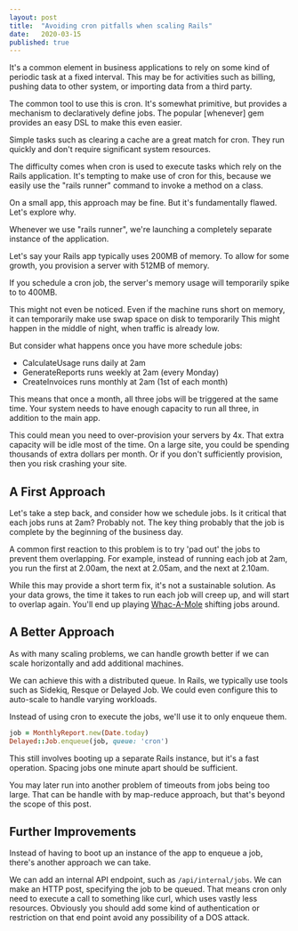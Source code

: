 ```yaml
---
layout: post
title:  "Avoiding cron pitfalls when scaling Rails"
date:   2020-03-15
published: true
---
```

It's a common element in business applications to rely on some kind of periodic task at a fixed interval.
This may be for activities such as billing, pushing data to other system, or importing data from a third party.

The common tool to use this is cron. It's somewhat primitive, but provides a mechanism to declaratively define jobs.
The popular [whenever] gem provides an easy DSL to make this even easier.

Simple tasks such as clearing a cache are a great match for cron.
They run quickly and don't require significant system resources.

The difficulty comes when cron is used to execute tasks which rely on the Rails application.
It's tempting to make use of cron for this, because we easily use the  "rails runner" command to invoke a method on a class.

On a small app, this approach may be fine.
But it's fundamentally flawed.
Let's explore why.

Whenever we use "rails runner", we're launching a completely separate instance of the application.

Let's say your Rails app typically uses 200MB of memory. To allow for some
growth, you provision a server with 512MB of memory.

If you schedule a cron job, the server's memory usage will temporarily spike to to 400MB.

This might not even be noticed. Even if the machine runs short on memory, it can
temporarily make use swap space on disk to temporarily  This might happen in the
middle of night, when traffic is already low.

But consider what happens once you have more schedule jobs:

- CalculateUsage runs daily at 2am
- GenerateReports runs weekly at 2am (every Monday)
- CreateInvoices runs monthly at 2am (1st of each month)

This means that once a month, all three jobs will be triggered at the same time.
Your system needs to have enough capacity to run all three, in addition to the main app.

This could mean you need to over-provision your servers by 4x. That extra capacity
will be idle most of the time. On a large site, you could be spending thousands
of extra dollars per month. Or if you don't sufficiently provision, then you risk crashing your site.

## A First Approach

Let's take a step back, and consider how we schedule jobs. Is it critical that
each jobs runs at 2am? Probably not. The key thing probably that the job is
complete by the beginning of the business day.

A common first reaction to this problem is to try 'pad out' the jobs to prevent them overlapping.
For example, instead of running each job at 2am, you run the first at 2.00am, the next at 2.05am, and the next at 2.10am.

While this may provide a short term fix, it's not a sustainable solution.
As your data grows, the time it takes to run each job will creep up, and will start to overlap again.
You'll end up playing [Whac-A-Mole] shifting jobs around.

[Whac-A-Mole]: https://en.wikipedia.org/wiki/Whac-A-Mole

## A Better Approach

As with many scaling problems, we can handle growth better if we can scale horizontally and add additional machines.

We can achieve this with a distributed queue.
In Rails, we typically use tools such as Sidekiq, Resque or Delayed Job.
We could even configure this to auto-scale to handle varying workloads.

Instead of using cron to execute the jobs, we'll use it to only enqueue them.

```ruby
job = MonthlyReport.new(Date.today)
Delayed::Job.enqueue(job, queue: 'cron')
```

This still involves booting up a separate Rails instance, but it's a fast operation.
Spacing jobs one minute apart should be sufficient.

You may later run into another problem of timeouts from jobs being too large.
That can be handle with by map-reduce approach, but that's beyond the scope of this post.

## Further Improvements

Instead of having to boot up an instance of the app to enqueue a job, there's another approach we can take.

We can add an internal API endpoint, such as `/api/internal/jobs`. We can make an HTTP post, specifying the job to be queued.
That means cron only need to execute a call to something like curl, which uses vastly less resources.
Obviously you should add some kind of authentication or restriction on that end point avoid any possibility of a DOS attack.

[//]: # "Error handling"
[//]: # "Heroku Scheduler"
[//]: # "system cron to call a script that will either (a) poke a secure/private webhook API to invoke the required task in the background or (b) directly enqueue a task on your queuing system of choice"
[//]: # "ombining entries, &&"
[//]: # "ODO: write about using REST API to trigger"
